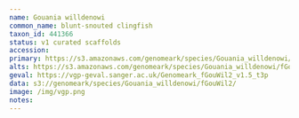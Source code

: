 ```yaml
---
name: Gouania willdenowi
common_name: blunt-snouted clingfish
taxon_id: 441366
status: v1 curated scaffolds
accession:
primary: https://s3.amazonaws.com/genomeark/species/Gouania_willdenowi/fGouWil2/assembly_v1.5/fGouWil2_v1.5.p.fasta.gz
alts: https://s3.amazonaws.com/genomeark/species/Gouania_willdenowi/fGouWil2/assembly_v1.5/fGouWil2_v1.5.h.fasta.gz
geval: https://vgp-geval.sanger.ac.uk/Genomeark_fGouWil2_v1.5_t3p
data: s3://genomeark/species/Gouania_willdenowi/fGouWil2/
image: /img/vgp.png
notes:
---
```

